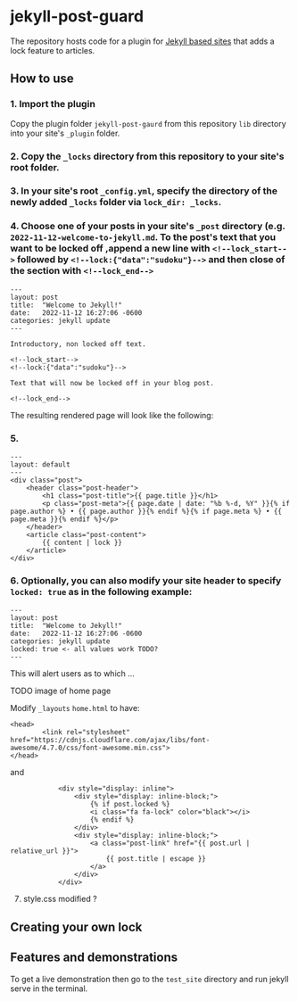 # jekyll-post-guard

The repository hosts code for a plugin for [Jekyll based sites](https://jekyllrb.com/) that adds a lock feature to articles.

<!--TODO purpose-->

## How to use

### 1. Import the plugin 

Copy the plugin folder `jekyll-post-gaurd` from this repository `lib` directory into your site's `_plugin` folder.

### 2. Copy the `_locks` directory from this repository to your site's root folder. 

### 3. In your site's root `_config.yml`, specify the directory of the newly added `_locks` folder via `lock_dir: _locks`.

### 4. Choose one of your posts in your site's `_post` directory (e.g. `2022-11-12-welcome-to-jekyll.md`. To the post's text that you want to be locked off ,append a new line with `<!--lock_start-->` followed by `<!--lock:{"data":"sudoku"}-->` and then close of the section with `<!--lock_end-->`

```
---
layout: post
title:  "Welcome to Jekyll!"
date:   2022-11-12 16:27:06 -0600
categories: jekyll update
---

Introductory, non locked off text.

<!--lock_start-->
<!--lock:{"data":"sudoku"}-->

Text that will now be locked off in your blog post.

<!--lock_end-->
```

The resulting rendered page will look like the following:

<!--TODO: image-->

<!--TODO: explain the various lock sections -->

### 5.

```
---
layout: default
---
<div class="post">
    <header class="post-header">
        <h1 class="post-title">{{ page.title }}</h1>
        <p class="post-meta">{{ page.date | date: "%b %-d, %Y" }}{% if page.author %} • {{ page.author }}{% endif %}{% if page.meta %} • {{ page.meta }}{% endif %}</p>
    </header>
    <article class="post-content">
        {{ content | lock }}
    </article>
</div>

```

### 6. Optionally, you can also modify your site header to specify `locked: true` as in the following example:

```
---
layout: post
title:  "Welcome to Jekyll!"
date:   2022-11-12 16:27:06 -0600
categories: jekyll update
locked: true <- all values work TODO?
---
```

This will alert users as to which ...

TODO image of home page

Modify `_layouts` `home.html` to have:

```
<head>
        <link rel="stylesheet" href="https://cdnjs.cloudflare.com/ajax/libs/font-awesome/4.7.0/css/font-awesome.min.css">
</head>
```

and

```
            <div style="display: inline">
                <div style="display: inline-block;">
                    {% if post.locked %}
                    <i class="fa fa-lock" color="black"></i>
                    {% endif %}
                </div>
                <div style="display: inline-block;">
                    <a class="post-link" href="{{ post.url | relative_url }}">
                        {{ post.title | escape }}
                    </a>
                </div>
            </div>
```

7. style.css modified ?

## Creating your own lock


## Features and demonstrations

To get a live demonstration then go to the `test_site` directory and run jekyll serve in the terminal.

<!--TODO images-->
